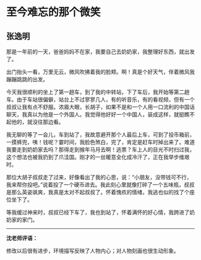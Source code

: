 # 至今难忘的那个微笑 #

## 张逸明 ##

那是一年前的一天，爸爸妈妈不在家，我要自己去奶奶家，我整理好东西，就出发了。

出门抬头一看，万里无云，微风吹拂着我的脸颊。啊！真是个好天气，伴着微风我蹦蹦跳跳的出发。

今天我很顺利的坐上了第一趟车，到了我的中转站，下了车后，我开始等第二趟车。由于车站很偏僻，站台上不过寥寥几人，有的听音乐，有的看视频，但有一个叔叔让我有点不舒服。浓眉大眼，长胡子，如果不是和一个人用一口流利的中国话聊天，我真以为他是一个外国人。我觉得他好好一个中国人，装成这样，就挺瞧不起他的，就没往那边看。

我无聊的等了一会儿，车到站了，我故意避开那个人最后上车，可到了投币箱前，一摸裤兜，咦！钱呢？霎时间，我脸色煞白，完了，肯定是赶车时掉出来了。难道我要走到奶奶家去吗？那得走到猴年马月去啊！逃票？车上人的目光不时扫过我，这个想法也被我扔到了爪洼国。刚才的一丝暖意全化成冷汗了，正在我举步维艰时。

那位大胡子叔叔走了过来，好像看出了我的心思，说：“小朋友，没带钱可不行，我来帮你投吧。”说着投了一个硬币进去。我此刻心里就像打碎了一个五味瓶，叔叔是那么英姿飒爽，我真是太对不起叔叔了。怀着愧疚的情绪，我逃也似的找了个座位坐下了。

等我缓过神来时，叔叔已经下车了，我也到站了，怀着满怀的好心情，我跨进了奶奶家的家门。

-------------------------------------

**沈老师评语：**

修改以后很有进步，环境描写反映了人物内心；对人物刻画也很生动形象。

